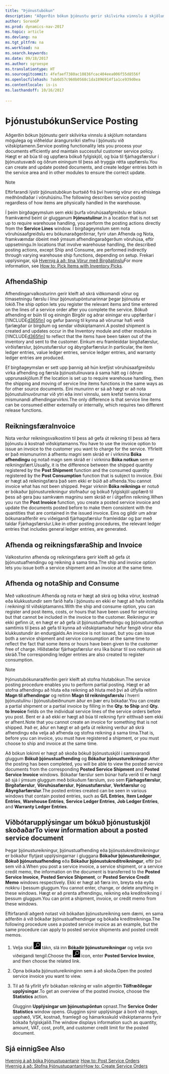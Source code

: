 ```yaml
---
title: "Þjónustubókun"
description: "Aðgerðin bókun þjónustu gerir skilvirka vinnslu á skjölum notandans mögulega og viðheldur árangursríkri stefnu í þjónustu við viðskiptamenn. Hægt er að búa til og uppfæra bókuð fylgiskjöl, og búa til fjárhagsfærslur í þjónustusvæði og öðrum einingum til þess að tryggja rétta uppfærslu."
author: SorenGP
ms.prod: dynamics-nav-2017
ms.topic: article
ms.devlang: na
ms.tgt_pltfrm: na
ms.workload: na
ms.search.keywords: 
ms.date: 09/18/2017
ms.author: sgroespe
ms.translationtype: HT
ms.sourcegitcommit: 4fefaef7380ac10836fcac404eea006f55d8556f
ms.openlocfilehash: 7ab0d57c960b0568c1da1896914f1a1ce939d0ea
ms.contentlocale: is-is
ms.lasthandoff: 10/16/2017

---
```

# <a name="service-posting"></a><span data-ttu-id="cae28-104">Þjónustubókun</span><span class="sxs-lookup"><span data-stu-id="cae28-104">Service Posting</span></span>
<span data-ttu-id="cae28-105">Aðgerðin bókun þjónustu gerir skilvirka vinnslu á skjölum notandans mögulega og viðheldur árangursríkri stefnu í þjónustu við viðskiptamenn.</span><span class="sxs-lookup"><span data-stu-id="cae28-105">Service posting functionality lets you process your documents efficiently and maintain successful customer service policy.</span></span> <span data-ttu-id="cae28-106">Hægt er að búa til og uppfæra bókuð fylgiskjöl, og búa til fjárhagsfærslur í þjónustusvæði og öðrum einingum til þess að tryggja rétta uppfærslu.</span><span class="sxs-lookup"><span data-stu-id="cae28-106">You can create and update posted documents, and create ledger entries both in the service area and in other modules to ensure the correct update.</span></span>  

> [!NOTE]  
>  <span data-ttu-id="cae28-107">Eftirfarandi lýstir þjónustubókun burtséð frá því hvernig vörur eru efnislega meðhöndlaðar í vöruhúsinu.</span><span class="sxs-lookup"><span data-stu-id="cae28-107">The following describes service posting regardless of how items are physically handled in the warehouse.</span></span>  
>   
>  <span data-ttu-id="cae28-108">Í þeim birgðageymslum sem ekki þurfa vöruhúsaafgreiðslu er bókun framkvæmd beint úr glugganum **Þjónustulínur**.</span><span class="sxs-lookup"><span data-stu-id="cae28-108">In a location that is not set up to require warehouse handling, you perform the posting actions directly from the **Service Lines** window.</span></span> <span data-ttu-id="cae28-109">Í birgðageymslum sem nota vöruhúsaafgreiðslu eru bókunaraðgerðirnar, fyrir utan Afhenda og Nota, framkvæmdar óbeint með ýmsum afhendingaraðgerðum vöruhúsa, eftir uppsetningu.</span><span class="sxs-lookup"><span data-stu-id="cae28-109">In locations that involve warehouse handling, the described posting actions, except Ship and Consume, are performed indirectly through varying warehouse ship functions, depending on setup.</span></span> <span data-ttu-id="cae28-110">Frekari upplýsingar, sjá [Hvernig á að: tína Vörur með Birgðatínslu](warehouse-how-to-pick-items-with-inventory-picks.md)</span><span class="sxs-lookup"><span data-stu-id="cae28-110">For more information, see [How to: Pick Items with Inventory Picks](warehouse-how-to-pick-items-with-inventory-picks.md).</span></span>  

## <a name="ship"></a><span data-ttu-id="cae28-111">Afhenda</span><span class="sxs-lookup"><span data-stu-id="cae28-111">Ship</span></span>  
<span data-ttu-id="cae28-112">Afhendingarvalkosturinn gerir kleift að skrá viðkomandi vörur og tímasetningu færslu í línur þjónustupöntunarinnar þegar þjónustu er lokið.</span><span class="sxs-lookup"><span data-stu-id="cae28-112">The ship option lets you register the relevant items and time entered on the lines of a service order after you complete the service.</span></span> <span data-ttu-id="cae28-113">Bókuð afhending er búin til og einingin Birgðir og aðrar einingar eru uppfærðar í [!INCLUDE[d365fin](includes/d365fin_md.md)] og gefur þannig til kynna að vörurnar hafi verið fjarlægðar úr birgðum og sendar viðskiptamanni.</span><span class="sxs-lookup"><span data-stu-id="cae28-113">A posted shipment is created and updates occur in the Inventory module and other modules in [!INCLUDE[d365fin](includes/d365fin_md.md)] to reflect that the items have been taken out of the inventory and sent to the customer.</span></span> <span data-ttu-id="cae28-114">Einkum eru framleiddar birgðafærslur, virðisfærslur, þjónustufærslur og ábyrgðarfærslur.</span><span class="sxs-lookup"><span data-stu-id="cae28-114">In particular, the item ledger entries, value ledger entries, service ledger entries, and warranty ledger entries are produced.</span></span>  

<span data-ttu-id="cae28-115">Ef birgðageymslan er sett upp þannig að hún krefjist vöruhúsaafgreiðslu virka afhending og færsla þjónustulínuvara á sama hátt og í öðrum upprunaskjölum.</span><span class="sxs-lookup"><span data-stu-id="cae28-115">If the location is set up to require warehouse handling, then the shipping and moving of service line items functions in the same ways as for other source documents.</span></span> <span data-ttu-id="cae28-116">Eini munurinn er sá að hægt er að nota þjónustulínuvörurnar við ytri eða innri vinnslu, sem krefst tvenns konar mismunandi afhendingarvirkni.</span><span class="sxs-lookup"><span data-stu-id="cae28-116">The only difference is that service line items can be consumed either externally or internally, which requires two different release functions.</span></span>

## <a name="invoice"></a><span data-ttu-id="cae28-117">Reikningsfæra</span><span class="sxs-lookup"><span data-stu-id="cae28-117">Invoice</span></span>  
<span data-ttu-id="cae28-118">Nota verður reikningsvalkostinn til þess að gefa út reikning til þess að færa þjónustu á kostnað viðskiptamanns.</span><span class="sxs-lookup"><span data-stu-id="cae28-118">You have to use the invoice option to issue an invoice to the customer you want to charge for the service.</span></span> <span data-ttu-id="cae28-119">Yfirleitt er það mismunurinn á afhentu magni sem skráð er í virknina **Bóka afhendingu** og notað magn sem skráð er í virknina **Bóka notkun** sem er reikningsfært.</span><span class="sxs-lookup"><span data-stu-id="cae28-119">Usually, it is the difference between the shipped quantity registered by the **Post Shipment** function and the consumed quantity registered by the **Post Consumption** function that is subject to invoice.</span></span> <span data-ttu-id="cae28-120">Ekki er hægt að reikningsfæra það sem ekki er búið að afhenda.</span><span class="sxs-lookup"><span data-stu-id="cae28-120">You cannot invoice what has not been shipped.</span></span> <span data-ttu-id="cae28-121">Þegar virknin **Bóka reikninga** er notuð er bókaður þjónustureikningur stofnaður og bókuð fylgiskjöl uppfærð til þess að gera þau samkvæm magninu sem skráð er í útgefinn reikning.</span><span class="sxs-lookup"><span data-stu-id="cae28-121">When you run the **Post Invoice** function, you create a posted service invoice and update the documents posted before to make them consistent with the quantities that are contained in the issued invoice.</span></span> <span data-ttu-id="cae28-122">Eins og gildir um aðrar bókunaraðferðir eru viðeigandi fjárhagsfærslur framleiddar og þar með taldar Fjárhagsfærslur.</span><span class="sxs-lookup"><span data-stu-id="cae28-122">Like in other posting procedures, the relevant ledger entries that includes general ledger entries, are generated.</span></span>  

## <a name="ship-and-invoice"></a><span data-ttu-id="cae28-123">Afhenda og reikningsfæra</span><span class="sxs-lookup"><span data-stu-id="cae28-123">Ship and Invoice</span></span>  
<span data-ttu-id="cae28-124">Valkosturinn afhenda og reikningsfæra gerir kleift að gefa út þjónustuafhendingu og reikning á sama tíma.</span><span class="sxs-lookup"><span data-stu-id="cae28-124">The ship and invoice option lets you issue both a service shipment and an invoice at the same time.</span></span>  

## <a name="ship-and-consume"></a><span data-ttu-id="cae28-125">Afhenda og nota</span><span class="sxs-lookup"><span data-stu-id="cae28-125">Ship and Consume</span></span>  
<span data-ttu-id="cae28-126">Með valkostinum Afhenda og nota er hægt að skrá og bóka vörur, kostnað eða klukkustundir sem farið hafa í þjónustu en ekki er hægt að hafa innifalda í reikningi til viðskiptamanns.</span><span class="sxs-lookup"><span data-stu-id="cae28-126">With the ship and consume option, you can register and post items, costs, or hours that have been used for servicing but that cannot be included in the invoice to the customer.</span></span> <span data-ttu-id="cae28-127">Reikningur er ekki gefinn út, en hægt er að gefa út þjónustuafhendingu og þjónustunotkun samtímis til þess að gefa til kynna að viðskiptamaður hefur fengið vörur eða klukkustundir án endurgjalds.</span><span class="sxs-lookup"><span data-stu-id="cae28-127">An invoice is not issued, but you can issue both a service shipment and service consumption at the same time to reflect the fact that some items or hours have been given to the customer free of charge.</span></span> <span data-ttu-id="cae28-128">Hliðstæðar fjárhagsfærslur eru líka búnar til svo notkunin sé skráð.</span><span class="sxs-lookup"><span data-stu-id="cae28-128">The corresponding ledger entries are also created to register consumption.</span></span>  

> [!NOTE]  
>  <span data-ttu-id="cae28-129">Þjónustubókunaraðferðin gerir kleift að stofna hlutabókun.</span><span class="sxs-lookup"><span data-stu-id="cae28-129">The service posting procedure enables you to perform partial posting.</span></span> <span data-ttu-id="cae28-130">Hægt er að stofna afhendingu að hluta eða reikning að hluta með því að útfylla reitinn **Magn til afhendingar** og reitinn **Magn til reikningsfærslu** í hverri þjónustulínu í þjónustubeiðnunum áður en þær eru bókaðar.</span><span class="sxs-lookup"><span data-stu-id="cae28-130">You can create a partial shipment or a partial invoice by filling in the **Qty. to Ship** and **Qty. to Invoice** fields on the individual service lines of the service orders before you post.</span></span> <span data-ttu-id="cae28-131">Bent er á að ekki er hægt að búa til reikning fyrir eitthvað sem ekki er afhent.</span><span class="sxs-lookup"><span data-stu-id="cae28-131">Note that you cannot create an invoice for something that is not shipped.</span></span> <span data-ttu-id="cae28-132">Það er, áður en hægt er að gefa út reikning verður að skrá afhendingu eða velja að afhenda og stofna reikning á sama tíma.</span><span class="sxs-lookup"><span data-stu-id="cae28-132">That is, before you can invoice, you must have registered a shipment, or you must choose to ship and invoice at the same time.</span></span>  

<span data-ttu-id="cae28-133">Að bókun lokinni er hægt að skoða bókuð þjónustuskjöl í samsvarandi gluggum **Bókuð þjónustuafhending** og **Bókaður þjónustureikningur**.</span><span class="sxs-lookup"><span data-stu-id="cae28-133">After the posting has been completed, you will be able to view the posted service documents from the corresponding **Posted Service Shipment** and **Posted Service Invoice** windows.</span></span> <span data-ttu-id="cae28-134">Bókaðar færslur sem búnar hafa verið til er hægt að sjá í ýmsum gluggum með bókuðum færslum, svo sem **Fjárhagsfærslur**, **Birgðafærslur**, **Vöruhúsafærslur**, **Þjónustufærslur**, **Verkfærslur** og **Ábyrgðarfærslur**.</span><span class="sxs-lookup"><span data-stu-id="cae28-134">The posted entries created can be seen in various windows that contain posted entries, such as **G/L Entries**, **Item Ledger Entries**, **Warehouse Entries**, **Service Ledger Entries**, **Job Ledger Entries**, and **Warranty Ledger Entries**.</span></span>  

## <a name="to-view-information-about-a-posted-service-document"></a><span data-ttu-id="cae28-135">Viðbótarupplýsingar um bókuð þjónustuskjöl skoðaðar</span><span class="sxs-lookup"><span data-stu-id="cae28-135">To view information about a posted service document</span></span>  
<span data-ttu-id="cae28-136">Þegar þjónustureikningur, þjónustuafhending eða þjónustukreditreikningur er bókaður flytjast upplýsingarnar í gluggana **Bókaður þjónustureikningur**, **Bókuð þjónustuafhending** eða **Bókaður þjónustukreditreikningur**, eftir því sem við á.</span><span class="sxs-lookup"><span data-stu-id="cae28-136">When you post a service invoice, a service shipment, or a service credit memo, the information on the document is transferred to the **Posted Service Invoice**, **Posted Service Shipment**, or **Posted Service Credit Memo** windows respectively.</span></span> <span data-ttu-id="cae28-137">Ekki er hægt að færa inn, breyta eða eyða nokkru í þessum gluggum.</span><span class="sxs-lookup"><span data-stu-id="cae28-137">You cannot enter, change, or delete anything in these windows.</span></span> <span data-ttu-id="cae28-138">Hægt er að prenta afhendingu, reikning eða kreditreikning í þessum gluggum.</span><span class="sxs-lookup"><span data-stu-id="cae28-138">You can print a shipment, invoice, or credit memo from these windows.</span></span>  

<span data-ttu-id="cae28-139">Eftirfarandi aðgerð notast við bókaðan þjónustureikning sem dæmi, en sama aðferðin á við bókaðar þjónustuafhendingar og bókaða kreditreikninga.</span><span class="sxs-lookup"><span data-stu-id="cae28-139">The following procedure uses a posted service invoice as an example, but the same procedure can apply to posted service shipments and posted credit memos.</span></span>  

1. <span data-ttu-id="cae28-140">Velja skal ![Leit að síðu eða skýrslu](media/ui-search/search_small.png "Leit að síðu eða skýrslu táknið") tákn, slá inn **Bókaðir þjónustureikningar** og velja svo viðeigandi tengil.</span><span class="sxs-lookup"><span data-stu-id="cae28-140">Choose the ![Search for Page or Report](media/ui-search/search_small.png "Search for Page or Report icon") icon, enter **Posted Service Invoice**, and then choose the related link.</span></span>  
2. <span data-ttu-id="cae28-141">Opna bókaða þjónustureikninginn sem á að skoða.</span><span class="sxs-lookup"><span data-stu-id="cae28-141">Open the posted service invoice you want to view.</span></span>  
3. <span data-ttu-id="cae28-142">Til að fá yfirlit yfir bókaðan reikning er valin aðgerðin **Tölfræðilegar upplýsingar**.</span><span class="sxs-lookup"><span data-stu-id="cae28-142">To get an overview of the posted invoice, choose the **Statistics** action.</span></span>  

    <span data-ttu-id="cae28-143">Glugginn **Upplýsingar um þjónustupöntun** opnast.</span><span class="sxs-lookup"><span data-stu-id="cae28-143">The **Service Order Statistics** window opens.</span></span> <span data-ttu-id="cae28-144">Glugginn sýnir upplýsingar á borð við magn, upphæð, VSK, kostnað, framlegð og hámarksskuld viðskiptamanns fyrir bókaða fylgiskjalið.</span><span class="sxs-lookup"><span data-stu-id="cae28-144">The window displays information such as quantity, amount, VAT, cost, profit, and customer credit limit for the posted document.</span></span>

## <a name="see-also"></a><span data-ttu-id="cae28-145">Sjá einnig</span><span class="sxs-lookup"><span data-stu-id="cae28-145">See Also</span></span>  
<span data-ttu-id="cae28-146">[Hvernig á að bóka Þjónustupantanir](service-how-to-post-service-orders.md) </span><span class="sxs-lookup"><span data-stu-id="cae28-146">[How to: Post Service Orders](service-how-to-post-service-orders.md) </span></span>  
[<span data-ttu-id="cae28-147">Hvernig á að: Stofna Þjónustupantanir</span><span class="sxs-lookup"><span data-stu-id="cae28-147">How to: Create Service Orders</span></span>](service-how-to-create-service-orders.md)

